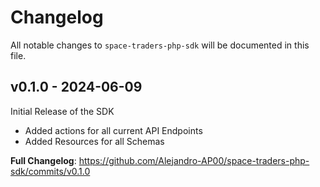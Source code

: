 # Changelog

All notable changes to `space-traders-php-sdk` will be documented in this file.

## v0.1.0 - 2024-06-09

Initial Release of the SDK

- Added actions for all current API Endpoints
- Added Resources for all Schemas

**Full Changelog**: https://github.com/Alejandro-AP00/space-traders-php-sdk/commits/v0.1.0
